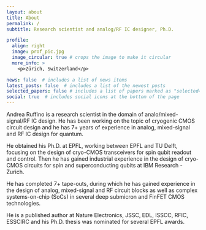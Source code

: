 ```yaml
---
layout: about
title: About
permalink: /
subtitle: Research scientist and analog/RF IC designer, Ph.D.

profile:
  align: right
  image: prof_pic.jpg
  image_circular: true # crops the image to make it circular
  more_info: >
    <p>Zürich, Switzerland</p>

news: false  # includes a list of news items
latest_posts: false  # includes a list of the newest posts
selected_papers: false # includes a list of papers marked as "selected={true}"
social: true  # includes social icons at the bottom of the page
---
```


Andrea Ruffino is a research scientist in the domain of analo/mixed-signal/RF IC design. He has been working on the topic of cryogenic CMOS circuit design and he has 7+ years of experience in analog, mixed-signal and RF IC design for quantum.

He obtained his Ph.D. at EPFL, working between EPFL and TU Delft, focusing on the design of cryo-CMOS transceivers for spin qubit readout and control.
Then he has gained industrial experience in the design of cryo-CMOS circuits for spin and superconducting qubits at IBM Research - Zurich.

He has completed 7+ tape-outs, during which he has gained experience in the design of analog, mixed-signal and RF circuit blocks as well as complex systems-on-chip (SoCs) in several deep submicron and FinFET CMOS technologies.

He is a published author at Nature Electronics, JSSC, EDL, ISSCC, RFIC, ESSCIRC and his Ph.D. thesis was nominated for several EPFL awards.
